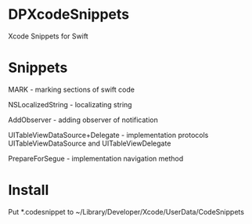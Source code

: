# DPXcodeSnippets
Xcode Snippets for Swift

# Snippets

MARK - marking sections of swift code

NSLocalizedString - localizating string

AddObserver - adding observer of notification

UITableViewDataSource+Delegate - implementation protocols UITableViewDataSource and UITableViewDelegate

PrepareForSegue - implementation navigation method

# Install

Put *.codesnippet to
~/Library/Developer/Xcode/UserData/CodeSnippets
